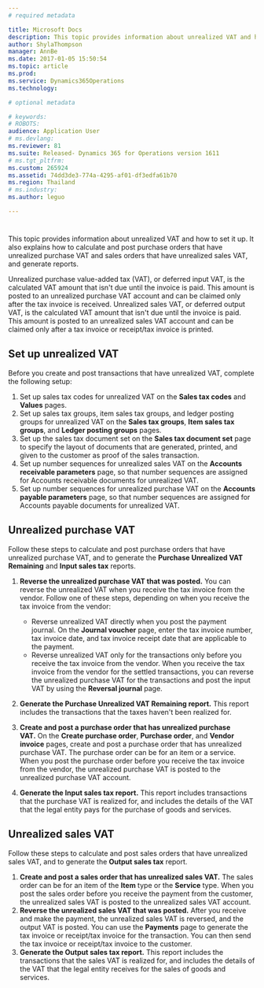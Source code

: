 ```yaml
---
# required metadata

title: Microsoft Docs
description: This topic provides information about unrealized VAT and how to set it up. It also explains how to calculate and post purchase orders that have unrealized purchase VAT and sales orders that have unrealized sales VAT, and generate reports.
author: ShylaThompson
manager: AnnBe
ms.date: 2017-01-05 15:50:54
ms.topic: article
ms.prod: 
ms.service: Dynamics365Operations
ms.technology: 

# optional metadata

# keywords: 
# ROBOTS: 
audience: Application User
# ms.devlang: 
ms.reviewer: 81
ms.suite: Released- Dynamics 365 for Operations version 1611
# ms.tgt_pltfrm: 
ms.custom: 265924
ms.assetid: 74dd3de3-774a-4295-af01-df3edfa61b70
ms.region: Thailand
# ms.industry: 
ms.author: leguo

---
```


# 

This topic provides information about unrealized VAT and how to set it up. It also explains how to calculate and post purchase orders that have unrealized purchase VAT and sales orders that have unrealized sales VAT, and generate reports.

Unrealized purchase value-added tax (VAT), or deferred input VAT, is the calculated VAT amount that isn't due until the invoice is paid. This amount is posted to an unrealized purchase VAT account and can be claimed only after the tax invoice is received. Unrealized sales VAT, or deferred output VAT, is the calculated VAT amount that isn't due until the invoice is paid. This amount is posted to an unrealized sales VAT account and can be claimed only after a tax invoice or receipt/tax invoice is printed.

## Set up unrealized VAT
Before you create and post transactions that have unrealized VAT, complete the following setup:

1.  Set up sales tax codes for unrealized VAT on the **Sales tax codes** and **Values** pages.
2.  Set up sales tax groups, item sales tax groups, and ledger posting groups for unrealized VAT on the **Sales tax groups**, **Item sales tax groups**, and **Ledger posting groups** pages.
3.  Set up the sales tax document set on the **Sales tax document set** page to specify the layout of documents that are generated, printed, and given to the customer as proof of the sales transaction.
4.  Set up number sequences for unrealized sales VAT on the **Accounts receivable parameters** page, so that number sequences are assigned for Accounts receivable documents for unrealized VAT.
5.  Set up number sequences for unrealized purchase VAT on the **Accounts payable parameters** page, so that number sequences are assigned for Accounts payable documents for unrealized VAT.

## Unrealized purchase VAT
Follow these steps to calculate and post purchase orders that have unrealized purchase VAT, and to generate the **Purchase Unrealized VAT Remaining** and **Input sales tax** reports.

1.  **Reverse the unrealized purchase VAT that was posted.** You can reverse the unrealized VAT when you receive the tax invoice from the vendor. Follow one of these steps, depending on when you receive the tax invoice from the vendor:
    -   Reverse unrealized VAT directly when you post the payment journal. On the **Journal voucher** page, enter the tax invoice number, tax invoice date, and tax invoice receipt date that are applicable to the payment.
    -   Reverse unrealized VAT only for the transactions only before you receive the tax invoice from the vendor. When you receive the tax invoice from the vendor for the settled transactions, you can reverse the unrealized purchase VAT for the transactions and post the input VAT by using the **Reversal journal** page.

2.  **Generate the Purchase Unrealized VAT Remaining report.** This report includes the transactions that the taxes haven't been realized for.
3.  **Create and post a purchase order that has unrealized purchase VAT.** On the **Create purchase order**, **Purchase order**, and **Vendor invoice** pages, create and post a purchase order that has unrealized purchase VAT. The purchase order can be for an item or a service. When you post the purchase order before you receive the tax invoice from the vendor, the unrealized purchase VAT is posted to the unrealized purchase VAT account.
4.  **Generate the Input sales tax report.** This report includes transactions that the purchase VAT is realized for, and includes the details of the VAT that the legal entity pays for the purchase of goods and services.

## Unrealized sales VAT
Follow these steps to calculate and post sales orders that have unrealized sales VAT, and to generate the **Output sales tax** report.

1.  **Create and post a sales order that has unrealized sales VAT.** The sales order can be for an item of the **Item** type or the **Service** type. When you post the sales order before you receive the payment from the customer, the unrealized sales VAT is posted to the unrealized sales VAT account.
2.  **Reverse the unrealized sales VAT that was posted.** After you receive and make the payment, the unrealized sales VAT is reversed, and the output VAT is posted. You can use the **Payments** page to generate the tax invoice or receipt/tax invoice for the transaction. You can then send the tax invoice or receipt/tax invoice to the customer.
3.  **Generate the Output sales tax report.** This report includes the transactions that the sales VAT is realized for, and includes the details of the VAT that the legal entity receives for the sales of goods and services.


